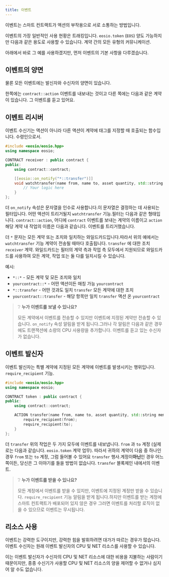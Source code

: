 ```yaml
---
title: 이벤트
---
```


이벤트는 스마트 컨트랙트가 액션의 부작용으로 서로 소통하는 방법입니다.

이벤트의 가장 일반적인 사용 현황은 트래킹입니다. `eosio.token` (`EOS`) 양도 가능하지만 다음과 같은 용도로 사용할 수 있습니다.
계약 간의 모든 유형의 커뮤니케이션.

아래에서 바로 그 예를 사용하겠지만, 먼저 이벤트의 기본 사항을 다루겠습니다.

## 이벤트의 양면

물론 모든 이벤트에는 발신자와 수신자의 양면이 있습니다.

한쪽에는 `contract::action` 이벤트를 내보내는 것이고 다른 쪽에는 다음과 같은 계약이 있습니다.
그 이벤트를 듣고 있어요.

## 이벤트 리시버

이벤트 수신기는 액션이 아니라 다른 액션이 계약에 태그를 지정할 때 호출되는 함수입니다.
수령인으로서. 

```cpp
#include <eosio/eosio.hpp>
using namespace eosio;

CONTRACT receiver : public contract {
public:
    using contract::contract;

    [[eosio::on_notify("*::transfer")]] 
    void watchtransfer(name from, name to, asset quantity, std::string memo) {
        // Your logic here
    }
};
```

더 `on_notify` 속성은 문자열을 인수로 사용합니다.이 문자열은 결정하는 데 사용되는 필터입니다.
어떤 액션이 트리거될지 `watchtransfer` 기능.필터는 다음과 같은 형태입니다. `contract::action`, 어디에 `contract`
이벤트를 보내는 계약의 이름이고 `action` 해당 계약 내 작업의 이름은 다음과 같습니다.
이벤트를 트리거했습니다.

더 `*` 문자는 모든 계약 또는 조치와 일치하는 와일드카드입니다.따라서 위의 예에서는 `watchtransfer` 기능
계약이 전송될 때마다 호출됩니다. `transfer` 에 대한 조치 `receiver` 계약. 
와일드카드는 필터의 계약 측과 작업 측 모두에서 지원되므로 와일드카드를 사용하여 모든 계약, 작업 또는 둘 다를 일치시킬 수 있습니다.

예시:
- `*::*` - 모든 계약 및 모든 조치와 일치
- `yourcontract::*` - 어떤 액션이든 매칭 가능 `yourcontract`
- `*::transfer` - 어떤 것과도 일치 `transfer` 모든 계약에 대한 조치
- `yourcontract::transfer` - 해당 항목만 일치 `transfer` 액션 온 `yourcontract`

> ❔ **누가 이벤트를 보낼 수 있나요?**
> 
> 모든 계약에서 이벤트를 전송할 수 있지만 이벤트에 지정된 계약만 전송할 수 있습니다. `on_notify` 속성
> 알림을 받게 됩니다.그러나 각 알림은 다음과 같은 경우에도 트랜잭션에 소량의 CPU 사용량을 추가합니다.
> 이벤트를 듣고 있는 수신자가 없습니다.


## 이벤트 발신자

이벤트 발신자는 특별 계약에 지정된 모든 계약에 이벤트를 발생시키는 행위입니다. 
`require_recipient` 기능.

```cpp
#include <eosio/eosio.hpp>
using namespace eosio;

CONTRACT token : public contract {
public:
    using contract::contract;

    ACTION transfer(name from, name to, asset quantity, std::string memo) {
        require_recipient(from);
        require_recipient(to);
    }
};
```

더 `transfer` 위의 작업은 두 가지 모두에 이벤트를 내보냅니다. `from` 과 `to` 계정 (실제로는 다음과 같습니다. `eosio.token` 계약 업무).
따라서 귀하의 계약이 다음 중 하나인 경우 `from` 또는 `to` 계정, 그럼 들어볼 수 있어요 `transfer` 행사.계정이**아닌**인 경우
어느 쪽이든, 당신은 그 이야기를 들을 방법이 없습니다. `transfer` 블록체인 내에서의 이벤트.


> ❔ **누가 이벤트를 받을 수 있나요?**
>
> 모든 계정에서 이벤트를 받을 수 있지만, 이벤트에 지정된 계정만 받을 수 있습니다. `require_recipient` 기능
> 알림을 받게 됩니다.하지만 이벤트를 받는 계정에 스마트 컨트랙트가 배포되어 있지 않은 경우 
> 그러면 이벤트를 처리할 로직이 없을 수 있으므로 이벤트는 무시됩니다.

## 리소스 사용

이벤트는 강력한 도구이지만, 강력한 힘을 발휘하려면 대가가 따르는 경우가 많습니다.
이벤트 수신자는 원래 이벤트 발신자의 CPU 및 NET 리소스를 사용할 수 있습니다.

이는 이벤트 발신자가 수신자의 CPU 및 NET 리소스에 대한 비용을 지불하는 사람이기 때문이지만, 종종 
수신기가 사용할 CPU 및 NET 리소스의 양을 제어할 수 없거나 심지어 알 수도 없습니다.



